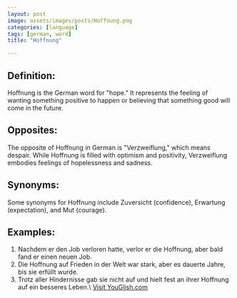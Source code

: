 ```yaml
---
layout: post
image: assets/images/posts/Hoffnung.png
categories: [language]
tags: [german, word]
title: "Hoffnung"

---
```


## Definition:
Hoffnung is the German word for "hope." It represents the feeling of wanting something positive to happen or believing that something good will come in the future.

## Opposites:
The opposite of Hoffnung in German is "Verzweiflung," which means despair. While Hoffnung is filled with optimism and positivity, Verzweiflung embodies feelings of hopelessness and sadness.

## Synonyms:
Some synonyms for Hoffnung include Zuversicht (confidence), Erwartung (expectation), and Mut (courage).

## Examples:
1. Nachdem er den Job verloren hatte, verlor er die Hoffnung, aber bald fand er einen neuen Job.
2. Die Hoffnung auf Frieden in der Welt war stark, aber es dauerte Jahre, bis sie erfüllt wurde.
3. Trotz aller Hindernisse gab sie nicht auf und hielt fest an ihrer Hoffnung auf ein besseres Leben.\ <a id="yg-widget-0" class="youglish-widget" data-query="Hoffnung" data-lang="german" data-components="8412" data-auto-start="0" data-bkg-color="theme_light" data-title="How%20to%20pronounce%20Hoffnung%20in%20German"  rel="nofollow" href="https://youglish.com">Visit YouGlish.com</a><script async src="https://youglish.com/public/emb/widget.js" charset="utf-8"></script>